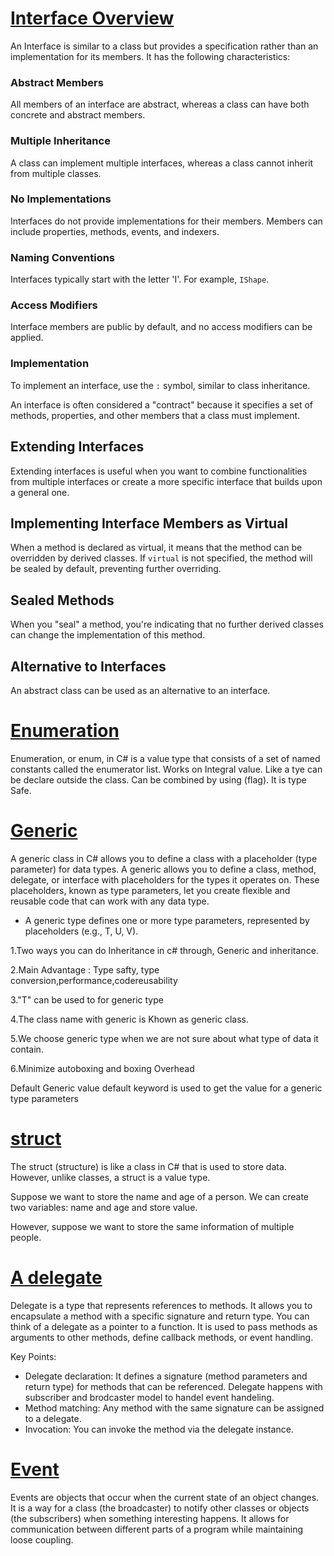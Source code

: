  # <ins> Interface Overview </ins>

An Interface is similar to a class but provides a specification rather than an implementation for its members. It has the following characteristics:

### Abstract Members
All members of an interface are abstract, whereas a class can have both concrete and abstract members.

### Multiple Inheritance
A class can implement multiple interfaces, whereas a class cannot inherit from multiple classes.

### No Implementations
Interfaces do not provide implementations for their members. Members can include properties, methods, events, and indexers.

### Naming Conventions
Interfaces typically start with the letter 'I'. For example, `IShape`.

### Access Modifiers
Interface members are public by default, and no access modifiers can be applied.

### Implementation
To implement an interface, use the `:` symbol, similar to class inheritance.

An interface is often considered a "contract" because it specifies a set of methods, properties, and other members that a class must implement.

## Extending Interfaces
Extending interfaces is useful when you want to combine functionalities from multiple interfaces or create a more specific interface that builds upon a general one.

## Implementing Interface Members as Virtual
When a method is declared as virtual, it means that the method can be overridden by derived classes. If `virtual` is not specified, the method will be sealed by default, preventing further overriding.

## Sealed Methods
When you "seal" a method, you're indicating that no further derived classes can change the implementation of this method.

## Alternative to Interfaces
An abstract class can be used as an alternative to an interface.

# <ins> Enumeration </ins>
Enumeration, or enum, in C# is a value type that consists of a set of named constants called the enumerator list. 
Works on Integral value.
Like a tye can be declare outside the class.
Can be combined by using (flag).
It is type Safe.

# <ins> Generic </ins>
A generic class in C# allows you to define a class with a placeholder (type parameter) for data types.
A generic allows you to define a class, method, delegate, or interface with placeholders for the types it operates on. These placeholders, known as type parameters, let you create flexible and reusable code that can work with any data type.
- A generic type defines one or more type parameters, represented by placeholders (e.g., T, U, V).

1.Two ways you can do Inheritance in c# through, Generic and inheritance.

2.Main Advantage : Type safty, type conversion,performance,codereusability

3."T" can be used to for generic type

4.The class name with generic is Khown as generic class.

5.We choose generic type when we are not sure about what type of data it contain.

6.Minimize autoboxing and boxing Overhead

Default Generic value
default keyword is used to get the value for a generic type parameters

# <ins> struct </ins>
The struct (structure) is like a class in C# that is used to store data. However, unlike classes, a struct is a value type.

Suppose we want to store the name and age of a person. We can create two variables: name and age and store value.

However, suppose we want to store the same information of multiple people.


# <ins> A delegate </ins>

Delegate is a type that represents references to methods. It allows you to encapsulate a method with a specific signature and return type. You can think of a delegate as a pointer to a function. It is used to pass methods as arguments to other methods, define callback methods, or event handling.


Key Points:
- Delegate declaration: It defines a signature (method parameters and return type) for methods that can be referenced.
 Delegate happens with subscriber and brodcaster model to handel event handeling.
- Method matching: Any method with the same signature can be assigned to a delegate.
- Invocation: You can invoke the method via the delegate instance.

# <ins> Event </ins>

Events are objects that occur when the current state of an object changes.
It is a way for a class (the broadcaster) to notify other classes or objects (the subscribers) when something interesting happens. It allows for communication between different parts of a program while maintaining loose coupling.
